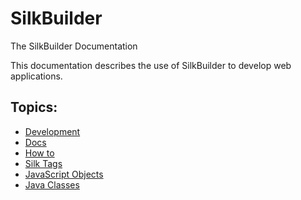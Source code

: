 # SilkBuilder

The SilkBuilder Documentation

This documentation describes the use of SilkBuilder to develop web applications.

## Topics:

* [Development](development/)
* [Docs](docs/)
* [How to](how_to/)
* [Silk Tags](tags/)
* [JavaScript Objects](js_object/)
* [Java Classes](https://javadoc.silkbuilder.com/)

